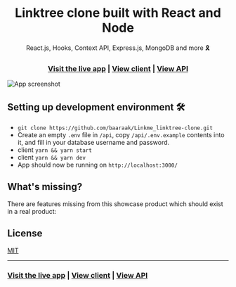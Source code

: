 <h1 align="center">Linktree clone built with React and Node</h1>

<div align="center">React.js, Hooks, Context API, Express.js, MongoDB and more 🎗</div>

<h3 align="center">
  <a href="https://linkmee.vercel.app/">Visit the live app</a> |
  <a href="https://github.com/baaraak/Linkme_linktree-clone/tree/master/client">View client</a> |
  <a href="https://github.com/baaraak/Linkme_linktree-clone/tree/master/api">View API</a>
</h3>

![App screenshot](https://i.ibb.co/W3qVvCn/jira-jpg)
## Setting up development environment 🛠

- `git clone https://github.com/baaraak/Linkme_linktree-clone.git`
- Create an empty `.env` file in `/api`, copy `/api/.env.example` contents into it, and fill in your database username and password.
- client `yarn && yarn start`
- client `yarn && yarn dev`
- App should now be running on `http://localhost:3000/`

## What's missing?

There are features missing from this showcase product which should exist in a real product:

## License

[MIT](https://opensource.org/licenses/MIT)

<hr>

<h3>
  <a href="https://linkmee.vercel.app/">Visit the live app</a> |
  <a href="https://github.com/baaraak/Linkme_linktree-clone/tree/master/client">View client</a> |
  <a href="https://github.com/baaraak/Linkme_linktree-clone/tree/master/api">View API</a>
</h3>
